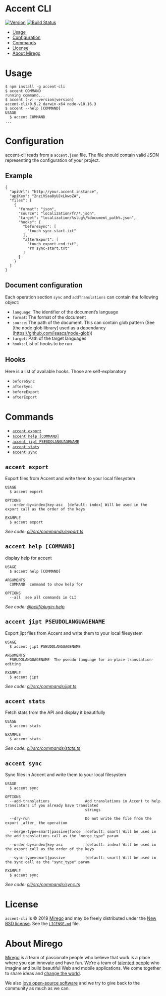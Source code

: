 Accent CLI
======

[![Version](https://img.shields.io/npm/v/accent-cli.svg)](https://npmjs.org/package/accent-cli)
[![Build Status](https://img.shields.io/travis/v/accent-cli.svg?branch=master)](https://travis-ci.com/mirego/accent-cli)

<!-- toc -->
* [Usage](#usage)
* [Configuration](#configuration)
* [Commands](#commands)
* [License](#license)
* [About Mirego](#about-mirego)
<!-- tocstop -->

# Usage
<!-- usage -->
```sh-session
$ npm install -g accent-cli
$ accent COMMAND
running command...
$ accent (-v|--version|version)
accent-cli/0.9.2 darwin-x64 node-v10.16.3
$ accent --help [COMMAND]
USAGE
  $ accent COMMAND
...
```
<!-- usagestop -->

# Configuration

accent-cli reads from a `accent.json` file. The file should contain valid JSON representing the configuration of your project.

## Example

```
{
  "apiUrl": "http://your.accent.instance",
  "apiKey": "2nziVSaa8yUJxLkwoZA",
  "files": [
    {
      "format": "json",
      "source": "localization/fr/*.json",
      "target": "localization/%slug%/%document_path%.json",
      "hooks": {
        "beforeSync": [
          "touch sync-start.txt"
        ],
        "afterExport": [
          "touch export-end.txt",
          "rm sync-start.txt"
        ]
      }
    }
  ]
}
```

## Document configuration

Each operation section `sync` and `addTranslations` can contain the following object:

- `language`: The identifier of the document’s language
- `format`: The format of the document
- `source`: The path of the document. This can contain glob pattern (See [the node glob library] used as a dependancy (https://github.com/isaacs/node-glob))
- `target`: Path of the target languages
- `hooks`: List of hooks to be run

## Hooks

Here is a list of available hooks. Those are self-explanatory

- `beforeSync`
- `afterSync`
- `beforeExport`
- `afterExport`

# Commands
<!-- commands -->
* [`accent export`](#accent-export)
* [`accent help [COMMAND]`](#accent-help-command)
* [`accent jipt PSEUDOLANGUAGENAME`](#accent-jipt-pseudolanguagename)
* [`accent stats`](#accent-stats)
* [`accent sync`](#accent-sync)

## `accent export`

Export files from Accent and write them to your local filesystem

```
USAGE
  $ accent export

OPTIONS
  --order-by=index|key-asc  [default: index] Will be used in the export call as the order of the keys

EXAMPLE
  $ accent export
```

_See code: [cli/src/commands/export.ts](https://github.com/mirego/accent/blob/v1.9.1/cli/src/commands/export.ts)_

## `accent help [COMMAND]`

display help for accent

```
USAGE
  $ accent help [COMMAND]

ARGUMENTS
  COMMAND  command to show help for

OPTIONS
  --all  see all commands in CLI
```

_See code: [@oclif/plugin-help](https://github.com/oclif/plugin-help/blob/v2.1.4/src/commands/help.ts)_

## `accent jipt PSEUDOLANGUAGENAME`

Export jipt files from Accent and write them to your local filesystem

```
USAGE
  $ accent jipt PSEUDOLANGUAGENAME

ARGUMENTS
  PSEUDOLANGUAGENAME  The pseudo language for in-place-translation-editing

EXAMPLE
  $ accent jipt
```

_See code: [cli/src/commands/jipt.ts](https://github.com/mirego/accent/blob/v1.9.1/cli/src/commands/jipt.ts)_

## `accent stats`

Fetch stats from the API and display it beautifully

```
USAGE
  $ accent stats

EXAMPLE
  $ accent stats
```

_See code: [cli/src/commands/stats.ts](https://github.com/mirego/accent/blob/v1.9.1/cli/src/commands/stats.ts)_

## `accent sync`

Sync files in Accent and write them to your local filesystem

```
USAGE
  $ accent sync

OPTIONS
  --add-translations                Add translations in Accent to help translators if you already have translated
                                    strings

  --dry-run                         Do not write the file from the export _after_ the operation

  --merge-type=smart|passive|force  [default: smart] Will be used in the add translations call as the "merge_type" param

  --order-by=index|key-asc          [default: index] Will be used in the export call as the order of the keys

  --sync-type=smart|passive         [default: smart] Will be used in the sync call as the "sync_type" param

EXAMPLE
  $ accent sync
```

_See code: [cli/src/commands/sync.ts](https://github.com/mirego/accent/blob/v1.9.1/cli/src/commands/sync.ts)_
<!-- commandsstop -->

# License

`accent-cli` is © 2019 [Mirego](http://www.mirego.com) and may be freely distributed under the [New BSD license](http://opensource.org/licenses/BSD-3-Clause).  See the [`LICENSE.md`](https://github.com/mirego/accent-cli/blob/master/LICENSE.md) file.

# About Mirego

[Mirego](http://mirego.com) is a team of passionate people who believe that work is a place where you can innovate and have fun. We’re a team of [talented people](http://life.mirego.com) who imagine and build beautiful Web and mobile applications. We come together to share ideas and [change the world](http://mirego.org).

We also [love open-source software](http://open.mirego.com) and we try to give back to the community as much as we can.
